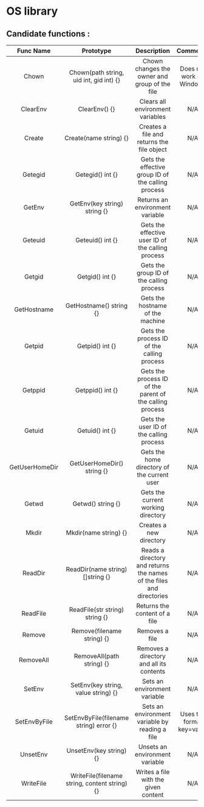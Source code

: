 # OS library

## Candidate functions :

|   Func Name    |                   Prototype                   |                             Description                              |         Comments          |
|:--------------:|:---------------------------------------------:|:--------------------------------------------------------------------:|:-------------------------:|
|     Chown      |    Chown(path string, uid int, gid int) {}    |            Chown changes the owner and group of the file             | Does not work on Windows  |
|    ClearEnv    |                 ClearEnv() {}                 |                   Clears all environment variables                   |            N/A            |
|     Create     |            Create(name string) {}             |              Creates a file and returns the file object              |            N/A            |
|    Getegid     |               Getegid() int {}                |          Gets the effective group ID of the calling process          |            N/A            |
|     GetEnv     |         GetEnv(key string) string {}          |                   Returns an environment variable                    |            N/A            |
|    Geteuid     |               Geteuid() int {}                |          Gets the effective user ID of the calling process           |            N/A            |
|     Getgid     |                Getgid() int {}                |               Gets the group ID of the calling process               |            N/A            |
|  GetHostname   |            GetHostname() string {}            |                   Gets the hostname of the machine                   |            N/A            |
|     Getpid     |                Getpid() int {}                |              Gets the process ID of the calling process              |            N/A            |
|    Getppid     |               Getppid() int {}                |       Gets the process ID of the parent of the calling process       |            N/A            |
|     Getuid     |                Getuid() int {}                |               Gets the user ID of the calling process                |            N/A            |
| GetUserHomeDir |          GetUserHomeDir() string {}           |             Gets the home directory of the current user              |            N/A            |
|     Getwd      |               Getwd() string {}               |                  Gets the current working directory                  |            N/A            |
|     Mkdir      |             Mkdir(name string) {}             |                       Creates a new directory                        |            N/A            |
|    ReadDir     |       ReadDir(name string) []string {}        | Reads a directory and returns the names of the files and directories |            N/A            |
|    ReadFile    |        ReadFile(str string) string {}         |                    Returns the content of a file                     |            N/A            |
|     Remove     |          Remove(filename string) {}           |                            Removes a file                            |            N/A            |
|   RemoveAll    |           RemoveAll(path string) {}           |               Removes a directory and all its contents               |            N/A            |
|     SetEnv     |      SetEnv(key string, value string) {}      |                     Sets an environment variable                     |            N/A            |
|  SetEnvByFile  |    SetEnvByFile(filename string) error {}     |            Sets an environment variable by reading a file            | Uses the format key=value |
|    UnsetEnv    |            UnsetEnv(key string) {}            |                    Unsets an environment variable                    |            N/A            |
|   WriteFile    | WriteFile(filename string, content string) {} |                 Writes a file with the given content                 |            N/A            |
